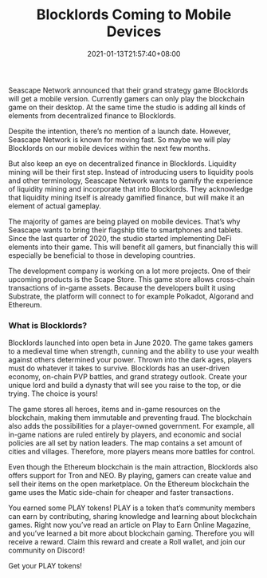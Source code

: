 ﻿---
title: "Blocklords Coming to Mobile Devices"
date: 2021-01-13T21:57:40+08:00
lastmod: 2021-01-13T16:45:40+08:00
draft: false
authors: ["Edwin"]
description: "Seascape Network announced that their grand strategy game Blocklords will get a mobile version. Currently gamers can only play the blockchain game on their desktop. At the same time the studio is adding all kinds of elements from decentralized finance to Blocklords."
featuredImage: "blocklords-coming-to-mobile-devices.png"
tags: ["Digital Collectibles","Play to Earn"]
categories: ["news"]
news: ["Digital Collectibles"]
weight: 
lightgallery: true
pinned: false
recommend: false
recommend1: false
---

Seascape Network announced that their grand strategy game Blocklords will get a mobile version. Currently gamers can only play the blockchain game on their desktop. At the same time the studio is adding all kinds of elements from decentralized finance to Blocklords.

Despite the intention, there’s no mention of a launch date. However, Seascape Network is known for moving fast. So maybe we will play Blocklords on our mobile devices within the next few months.

But also keep an eye on decentralized finance in Blocklords. Liquidity mining will be their first step. Instead of introducing users to liquidity pools and other terminology, Seascape Network wants to gamify the experience of liquidity mining and incorporate that into Blocklords. They acknowledge that liquidity mining itself is already gamified finance, but will make it an element of actual gameplay.

The majority of games are being played on mobile devices. That’s why Seascape wants to bring their flagship title to smartphones and tablets. Since the last quarter of 2020, the studio started implementing DeFi elements into their game. This will benefit all gamers, but financially this will especially be beneficial to those in developing countries.

The development company is working on a lot more projects. One of their upcoming products is the Scape Store. This game store allows cross-chain transactions of in-game assets. Because the developers built it using Substrate, the platform will connect to for example Polkadot, Algorand and Ethereum.

### What is Blocklords?

Blocklords launched into open beta in June 2020. The game takes gamers to a medieval time when strength, cunning and the ability to use your wealth against others determined your power. Thrown into the dark ages, players must do whatever it takes to survive. Blocklords has an user-driven economy, on-chain PVP battles, and grand strategy outlook. Create your unique lord and build a dynasty that will see you raise to the top, or die trying. The choice is yours!

The game stores all heroes, items and in-game resources on the blockchain, making them immutable and preventing fraud. The blockchain also adds the possibilities for a player-owned government. For example, all in-game nations are ruled entirely by players, and economic and social policies are all set by nation leaders. The map contains a set amount of cities and villages. Therefore, more players means more battles for control.

Even though the Ethereum blockchain is the main attraction, Blocklords also offers support for Tron and NEO. By playing, gamers can create value and sell their items on the open marketplace. On the Ethereum blockchain the game uses the Matic side-chain for cheaper and faster transactions.



You earned some PLAY tokens!
PLAY is a token that’s community members can earn by contributing, sharing knowledge and learning about blockchain games. Right now you’ve read an article on Play to Earn Online Magazine, and you’ve learned a bit more about blockchain gaming. Therefore you will receive a reward. Claim this reward and create a Roll wallet, and join our community on Discord!

Get your PLAY tokens!